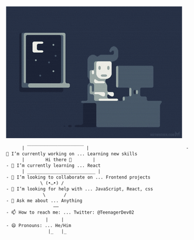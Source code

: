 [![](https://github.com/KacperFiga/KacperFiga/blob/main/code.gif)](#)

          | ￣￣￣￣￣￣￣￣￣￣￣￣￣ |                                     - 🔭 I’m currently working on ... Learning new skills
          |        Hi there 👋        |                                    - 🌱 I’m currently learning ... React
          | __________________________ |                                   - 👯 I’m looking to collaborate on ... Frontend projects
                 \ (•◡•) /                                                 - 🤔 I’m looking for help with ... JavaScript, React, css
                  \       /                                                - 💬 Ask me about ... Anything
                      ——                                                   - 📫 How to reach me: ... Twitter: @TeenagerDev02
                   |     |                                                 - 😄 Pronouns: ... He/Him
                    |_   |_                                                     
           
